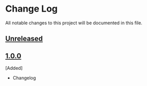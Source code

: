# Change Log
 All notable changes to this project will be documented in this file.
 
 ## [Unreleased]
 
 ## [1.0.0]
[Added]
- Changelog

[Unreleased]: https://github.com/elixirhub/elixir-aai-proxy-idp-template/compare/v1.0.0...master
[1.0.0]: https://github.com/elixirhub/elixir-aai-proxy-idp-template/tree/v1.0.0